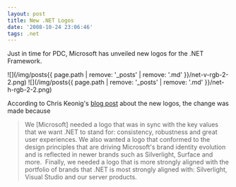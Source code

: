 ```yaml
---
layout: post
title: New .NET Logos
date: '2008-10-24 23:06:46'
tags: .net
---
```


Just in time for PDC, Microsoft has unveiled new logos for the .NET Framework.

![](/img/posts{{ page.path | remove: '_posts' | remove: '.md' }}/net-v-rgb-2-2.png) ![](/img/posts{{ page.path | remove: '_posts' | remove: '.md' }}/net-h-rgb-2-2.png)

According to Chris Keonig's [blog post](http://blogs.msdn.com/chkoenig/archive/2008/10/24/new-net-logos-announced-today.aspx) about the new logos, the change was made because

> We [Microsoft] needed a logo that was in sync with the key values that we want .NET to stand for: consistency, robustness and great user experiences. We also wanted a logo that conformed to the design principles that are driving Microsoft's brand identity evolution and is reflected in newer brands such as Silverlight, Surface and more.  Finally, we needed a logo that is more strongly aligned with the portfolio of brands that .NET is most strongly aligned with: Silverlight, Visual Studio and our server products.
